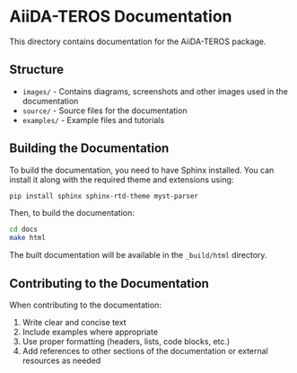 # AiiDA-TEROS Documentation

This directory contains documentation for the AiiDA-TEROS package.

## Structure

- `images/` - Contains diagrams, screenshots and other images used in the documentation
- `source/` - Source files for the documentation
- `examples/` - Example files and tutorials

## Building the Documentation

To build the documentation, you need to have Sphinx installed. You can install it along with the required theme and extensions using:

```bash
pip install sphinx sphinx-rtd-theme myst-parser
```

Then, to build the documentation:

```bash
cd docs
make html
```

The built documentation will be available in the `_build/html` directory.

## Contributing to the Documentation

When contributing to the documentation:
1. Write clear and concise text
2. Include examples where appropriate
3. Use proper formatting (headers, lists, code blocks, etc.)
4. Add references to other sections of the documentation or external resources as needed